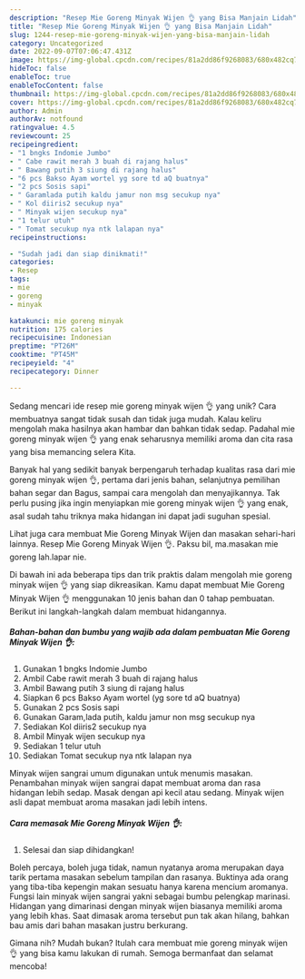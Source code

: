 ```yaml
---
description: "Resep Mie Goreng Minyak Wijen 👌 yang Bisa Manjain Lidah"
title: "Resep Mie Goreng Minyak Wijen 👌 yang Bisa Manjain Lidah"
slug: 1244-resep-mie-goreng-minyak-wijen-yang-bisa-manjain-lidah
category: Uncategorized
date: 2022-09-07T07:06:47.431Z
image: https://img-global.cpcdn.com/recipes/81a2dd86f9268083/680x482cq70/mie-goreng-minyak-wijen-foto-resep-utama.jpg
hideToc: false
enableToc: true
enableTocContent: false
thumbnail: https://img-global.cpcdn.com/recipes/81a2dd86f9268083/680x482cq70/mie-goreng-minyak-wijen-foto-resep-utama.jpg
cover: https://img-global.cpcdn.com/recipes/81a2dd86f9268083/680x482cq70/mie-goreng-minyak-wijen-foto-resep-utama.jpg
author: Admin
authorAv: notfound
ratingvalue: 4.5
reviewcount: 25
recipeingredient:
- "1 bngks Indomie Jumbo"
- " Cabe rawit merah 3 buah di rajang halus"
- " Bawang putih 3 siung di rajang halus"
- "6 pcs Bakso Ayam wortel yg sore td aQ buatnya"
- "2 pcs Sosis sapi"
- " Garamlada putih kaldu jamur non msg secukup nya"
- " Kol diiris2 secukup nya"
- " Minyak wijen secukup nya"
- "1 telur utuh"
- " Tomat secukup nya ntk lalapan nya"
recipeinstructions:

- "Sudah jadi dan siap dinikmati!"
categories:
- Resep
tags:
- mie
- goreng
- minyak

katakunci: mie goreng minyak 
nutrition: 175 calories
recipecuisine: Indonesian
preptime: "PT26M"
cooktime: "PT45M"
recipeyield: "4"
recipecategory: Dinner

---
```





Sedang mencari ide resep mie goreng minyak wijen 👌 yang unik? Cara membuatnya sangat tidak susah dan tidak juga mudah. Kalau keliru mengolah maka hasilnya akan hambar dan bahkan tidak sedap. Padahal mie goreng minyak wijen 👌 yang enak seharusnya memiliki aroma dan cita rasa yang bisa memancing selera Kita.





Banyak hal yang sedikit banyak berpengaruh terhadap kualitas rasa dari mie goreng minyak wijen 👌, pertama dari jenis bahan, selanjutnya pemilihan bahan segar dan Bagus, sampai cara mengolah dan menyajikannya. Tak perlu pusing jika ingin menyiapkan mie goreng minyak wijen 👌 yang enak,      asal sudah tahu triknya maka hidangan ini dapat jadi suguhan spesial.














Lihat juga cara membuat Mie Goreng Minyak Wijen dan masakan sehari-hari lainnya. Resep Mie Goreng Minyak Wijen 👌. Paksu bil, ma.masakan mie goreng lah.lapar nie.






Di bawah ini ada beberapa tips dan trik praktis dalam mengolah mie goreng minyak wijen 👌 yang siap dikreasikan. Kamu dapat membuat Mie Goreng Minyak Wijen 👌 menggunakan 10 jenis bahan dan 0 tahap pembuatan. Berikut ini langkah-langkah dalam membuat hidangannya.

<!--inarticleads1-->

##### Bahan-bahan dan bumbu yang wajib ada dalam pembuatan Mie Goreng Minyak Wijen 👌:

1. Gunakan 1 bngks Indomie Jumbo
1. Ambil  Cabe rawit merah 3 buah di rajang halus
1. Ambil  Bawang putih 3 siung di rajang halus
1. Siapkan 6 pcs Bakso Ayam wortel (yg sore td aQ buatnya)
1. Gunakan 2 pcs Sosis sapi
1. Gunakan  Garam,lada putih, kaldu jamur non msg secukup nya
1. Sediakan  Kol diiris2 secukup nya
1. Ambil  Minyak wijen secukup nya
1. Sediakan 1 telur utuh
1. Sediakan  Tomat secukup nya ntk lalapan nya


Minyak wijen sangrai umum digunakan untuk menumis masakan. Penambahan minyak wijen sangrai dapat membuat aroma dan rasa hidangan lebih sedap. Masak dengan api kecil atau sedang. Minyak wijen asli dapat membuat aroma masakan jadi lebih intens. 

<!--inarticleads2-->

##### Cara memasak Mie Goreng Minyak Wijen 👌:


1. Selesai dan siap dihidangkan!

Boleh percaya, boleh juga tidak, namun nyatanya aroma merupakan daya tarik pertama masakan sebelum tampilan dan rasanya. Buktinya ada orang yang tiba-tiba kepengin makan sesuatu hanya karena mencium aromanya. Fungsi lain minyak wijen sangrai yakni sebagai bumbu pelengkap marinasi. Hidangan yang dimarinasi dengan minyak wijen biasanya memiliki aroma yang lebih khas. Saat dimasak aroma tersebut pun tak akan hilang, bahkan bau amis dari bahan masakan justru berkurang. 

Gimana nih? Mudah bukan? Itulah cara membuat mie goreng minyak wijen 👌 yang bisa kamu lakukan di rumah. Semoga bermanfaat dan selamat mencoba!
